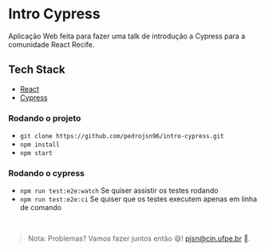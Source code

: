 # Intro Cypress

Aplicação Web feita para fazer uma talk de introdução a Cypress para a comunidade React Recife. 

## Tech Stack

- [React](https://reactjs.org/)
- [Cypress](https://www.cypress.io/)

### Rodando o projeto

- `git clone https://github.com/pedrojsn96/intro-cypress.git`
- `npm install`
- `npm start`
  <br/>
  
### Rodando o cypress

- `npm run test:e2e:watch` Se quiser assistir os testes rodando
- `npm run test:e2e:ci` Se quiser que os testes executem apenas em linha de comando
  <br/>

<br/>

> Nota: Problemas? Vamos fazer juntos então 😄! pjsn@cin.ufpe.br 📧. <br/>

<br/>

<!-- about me -->
